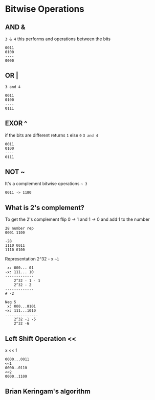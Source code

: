 # Bitwise Operations

## AND &

`3 & 4`
this performs and operations between the bits
```$xslt
0011
0100
----
0000
``` 
## OR |
`3 and 4`
```$xslt
0011
0100
----
0111
```

## EXOR ^
if the bits are different returns `1` else `0`
`3 and 4`
```$xslt
0011
0100
----
0111
```

## NOT ~
It's a complement bitwise operations
`~ 3`
```$xslt
0011 -> 1100
```

## What is 2's complement?
To get the 2's complement flip 0 -> 1 and 1 -> 0 and add 1 to the number
```$xslt
28 number rep
0001 1100

-28
1110 0011
1110 0100
```

Representation 2^32 - x 
`~1`
```$xslt
 x: 000... 01
~x: 111... 10
-------------
    2^32 - 1 - 1
    2^32 - 2
-------------
# -2

Neg 5
 x: 000...0101
~x: 111...1010
---------------
    2^32 -1 -5
    2^32 -6
```

## Left Shift Operation <<

x << 1
```$xslt
0000...0011
<<1
0000..0110
<<2
0000..1100
```

## Brian Keringam's algorithm